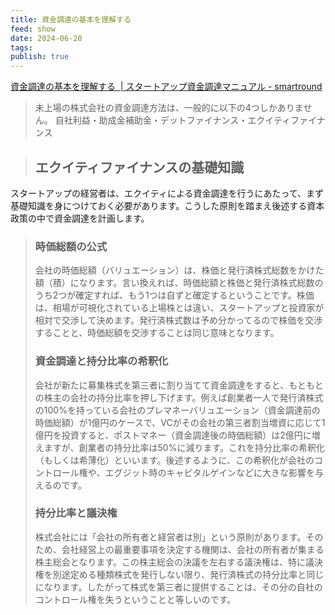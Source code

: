```yaml
---
title: 資金調達の基本を理解する
feed: show
date: 2024-06-20
tags: 
publish: true
---
```

[資金調達の基本を理解する  | スタートアップ資金調達マニュアル - smartround](https://jp.smartround.com/public/articles/fundraising/fl1)

> 未上場の株式会社の資金調達方法は、一般的に以下の4つしかありません。
> 自社利益・助成金補助金・デットファイナンス・エクイティファイナンス

>## **エクイティファイナンスの基礎知識**
スタートアップの経営者は、エクイティによる資金調達を行うにあたって、まず基礎知識を身につけておく必要があります。こうした原則を踏まえ後述する資本政策の中で資金調達を計画します。
>### **時価総額の公式**
>会社の時価総額（バリュエーション）は、株価と発行済株式総数をかけた額（積）になります。言い換えれば、時価総額と株価と発行済株式総数のうち2つが確定すれば、もう1つは自ずと確定するということです。株価は、相場が可視化されている上場株とは違い、スタートアップと投資家が相対で交渉して決めます。発行済株式数は予め分かってるので株価を交渉することと、時価総額を交渉することは同じ意味となります。
>### **資金調達と持分比率の希釈化**
>会社が新たに募集株式を第三者に割り当てて資金調達をすると、もともとの株主の会社の持分比率を押し下げます。例えば創業者一人で発行済株式の100%を持っている会社のプレマネーバリュエーション（資金調達前の時価総額）が1億円のケースで、VCがその会社の第三者割当増資に応じて1億円を投資すると、ポストマネー（資金調達後の時価総額）は2億円に増えますが、創業者の持分比率は50%に減ります。これを持分比率の希釈化（もしくは希薄化）といいます。後述するように、この希釈化が会社のコントロール権や、エグジット時のキャピタルゲインなどに大きな影響を与えるのです。 
>### **持分比率と議決権**
>株式会社には「会社の所有者と経営者は別」という原則があります。そのため、会社経営上の最重要事項を決定する機関は、会社の所有者が集まる株主総会となります。この株主総会の決議を左右する議決権は、特に議決権を別途定める種類株式を発行しない限り、発行済株式の持分比率と同じになります。したがって株式を第三者に提供することは、その分の自社のコントロール権を失うということと等しいのです。

